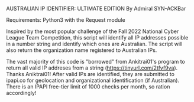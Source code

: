 AUSTRALIAN IP IDENTIFIER: ULTIMATE EDITION
By Admiral SYN-ACKBar

Requirements: Python3 with the Request module

Inspired by the most popular challenge of the Fall 2022 National Cyber League Team Competition, this script will identify all IP addresses possible in a number string and identify which ones are Australian. The script will also return the organization name registered to Australian IPs.

The vast majority of this code is "borrowed" from Ankitrai01's program to return all valid IP addreses from a string (https://tinyurl.com/2tfvf9va). Thanks Aniktrai01!
After valid IPs are identified, they are submitted to ipapi.co for geolocation and organizational identification (if Australian). There is an IPAPI free-tier limit of 1000 checks per month, so ration accordingly!

